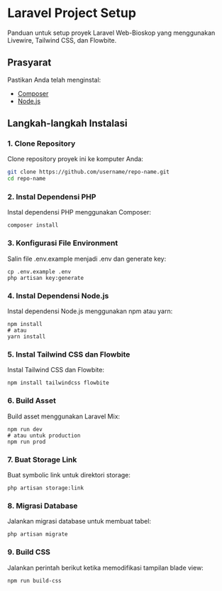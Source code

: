 # Laravel Project Setup

Panduan untuk setup proyek Laravel Web-Bioskop yang menggunakan Livewire, Tailwind CSS, dan Flowbite.

## Prasyarat

Pastikan Anda telah menginstal:
- [Composer](https://getcomposer.org/download/)
- [Node.js](https://nodejs.org/en/download/)

## Langkah-langkah Instalasi

### 1. Clone Repository

Clone repository proyek ini ke komputer Anda:

```sh
git clone https://github.com/username/repo-name.git
cd repo-name
```

### 2. Instal Dependensi PHP
Instal dependensi PHP menggunakan Composer:
```
composer install
```

### 3. Konfigurasi File Environment
Salin file .env.example menjadi .env dan generate key:
```
cp .env.example .env
php artisan key:generate
```

### 4. Instal Dependensi Node.js
Instal dependensi Node.js menggunakan npm atau yarn:
```
npm install
# atau
yarn install
```

### 5. Instal Tailwind CSS dan Flowbite
Instal Tailwind CSS dan Flowbite:
```
npm install tailwindcss flowbite
```

### 6. Build Asset
Build asset menggunakan Laravel Mix:
```
npm run dev
# atau untuk production
npm run prod
```

### 7. Buat Storage Link
Buat symbolic link untuk direktori storage:
```
php artisan storage:link
```

### 8. Migrasi Database
Jalankan migrasi database untuk membuat tabel:
```
php artisan migrate
```

### 9. Build CSS
Jalankan perintah berikut ketika memodifikasi tampilan blade view:
```
npm run build-css
```